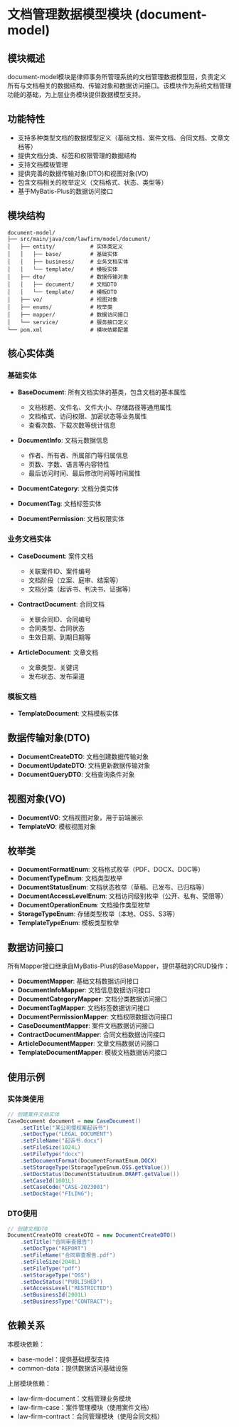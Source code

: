 # 文档管理数据模型模块 (document-model)

## 模块概述

document-model模块是律师事务所管理系统的文档管理数据模型层，负责定义所有与文档相关的数据结构、传输对象和数据访问接口。该模块作为系统文档管理功能的基础，为上层业务模块提供数据模型支持。

## 功能特性

- 支持多种类型文档的数据模型定义（基础文档、案件文档、合同文档、文章文档等）
- 提供文档分类、标签和权限管理的数据结构
- 支持文档模板管理
- 提供完善的数据传输对象(DTO)和视图对象(VO)
- 包含文档相关的枚举定义（文档格式、状态、类型等）
- 基于MyBatis-Plus的数据访问接口

## 模块结构

```
document-model/
├── src/main/java/com/lawfirm/model/document/
│   ├── entity/           # 实体类定义
│   │   ├── base/         # 基础实体
│   │   ├── business/     # 业务文档实体
│   │   └── template/     # 模板实体
│   ├── dto/              # 数据传输对象
│   │   ├── document/     # 文档DTO
│   │   └── template/     # 模板DTO
│   ├── vo/               # 视图对象
│   ├── enums/            # 枚举类
│   ├── mapper/           # 数据访问接口
│   └── service/          # 服务接口定义
└── pom.xml               # 模块依赖配置
```

## 核心实体类

### 基础实体

- **BaseDocument**: 所有文档实体的基类，包含文档的基本属性
  - 文档标题、文件名、文件大小、存储路径等通用属性
  - 文档格式、访问权限、加密状态等业务属性
  - 查看次数、下载次数等统计信息

- **DocumentInfo**: 文档元数据信息
  - 作者、所有者、所属部门等归属信息
  - 页数、字数、语言等内容特性
  - 最后访问时间、最后修改时间等时间属性

- **DocumentCategory**: 文档分类实体
- **DocumentTag**: 文档标签实体
- **DocumentPermission**: 文档权限实体

### 业务文档实体

- **CaseDocument**: 案件文档
  - 关联案件ID、案件编号
  - 文档阶段（立案、庭审、结案等）
  - 文档分类（起诉书、判决书、证据等）

- **ContractDocument**: 合同文档
  - 关联合同ID、合同编号
  - 合同类型、合同状态
  - 生效日期、到期日期等

- **ArticleDocument**: 文章文档
  - 文章类型、关键词
  - 发布状态、发布渠道

### 模板文档

- **TemplateDocument**: 文档模板实体

## 数据传输对象(DTO)

- **DocumentCreateDTO**: 文档创建数据传输对象
- **DocumentUpdateDTO**: 文档更新数据传输对象
- **DocumentQueryDTO**: 文档查询条件对象

## 视图对象(VO)

- **DocumentVO**: 文档视图对象，用于前端展示
- **TemplateVO**: 模板视图对象

## 枚举类

- **DocumentFormatEnum**: 文档格式枚举（PDF、DOCX、DOC等）
- **DocumentTypeEnum**: 文档类型枚举
- **DocumentStatusEnum**: 文档状态枚举（草稿、已发布、已归档等）
- **DocumentAccessLevelEnum**: 文档访问级别枚举（公开、私有、受限等）
- **DocumentOperationEnum**: 文档操作类型枚举
- **StorageTypeEnum**: 存储类型枚举（本地、OSS、S3等）
- **TemplateTypeEnum**: 模板类型枚举

## 数据访问接口

所有Mapper接口继承自MyBatis-Plus的BaseMapper，提供基础的CRUD操作：

- **DocumentMapper**: 基础文档数据访问接口
- **DocumentInfoMapper**: 文档信息数据访问接口
- **DocumentCategoryMapper**: 文档分类数据访问接口
- **DocumentTagMapper**: 文档标签数据访问接口
- **DocumentPermissionMapper**: 文档权限数据访问接口
- **CaseDocumentMapper**: 案件文档数据访问接口
- **ContractDocumentMapper**: 合同文档数据访问接口
- **ArticleDocumentMapper**: 文章文档数据访问接口
- **TemplateDocumentMapper**: 模板文档数据访问接口

## 使用示例

### 实体类使用

```java
// 创建案件文档实体
CaseDocument document = new CaseDocument()
    .setTitle("某公司侵权案起诉书")
    .setDocType("LEGAL_DOCUMENT")
    .setFileName("起诉书.docx")
    .setFileSize(1024L)
    .setFileType("docx")
    .setDocumentFormat(DocumentFormatEnum.DOCX)
    .setStorageType(StorageTypeEnum.OSS.getValue())
    .setDocStatus(DocumentStatusEnum.DRAFT.getValue())
    .setCaseId(1001L)
    .setCaseCode("CASE-2023001")
    .setDocStage("FILING");
```

### DTO使用

```java
// 创建文档DTO
DocumentCreateDTO createDTO = new DocumentCreateDTO()
    .setTitle("合同审查报告")
    .setDocType("REPORT")
    .setFileName("合同审查报告.pdf")
    .setFileSize(2048L)
    .setFileType("pdf")
    .setStorageType("OSS")
    .setDocStatus("PUBLISHED")
    .setAccessLevel("RESTRICTED")
    .setBusinessId(2001L)
    .setBusinessType("CONTRACT");
```

## 依赖关系

本模块依赖：
- base-model：提供基础模型支持
- common-data：提供数据访问基础设施

上层模块依赖：
- law-firm-document：文档管理业务模块
- law-firm-case：案件管理模块（使用案件文档）
- law-firm-contract：合同管理模块（使用合同文档）
